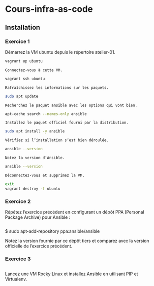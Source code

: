 # Cours-infra-as-code
## Installation
### Exercice 1

Démarrez la VM ubuntu depuis le répertoire atelier-01.
```bash
vagrant up ubuntu
```
    Connectez-vous à cette VM.
```bash
vagrant ssh ubuntu
```
    Rafraîchissez les informations sur les paquets.
```bash
sudo apt update
```
    Recherchez le paquet ansible avec les options qui vont bien.
```bash
apt-cache search --names-only ansible
```
    Installez le paquet officiel fourni par la distribution.
```bash
sudo apt install -y ansible
```
    Vérifiez si l’installation s’est bien déroulée.
```bash
ansible --version
```
    Notez la version d’Ansible.
```bash
ansible --version
```
    Déconnectez-vous et supprimez la VM.
```bash
exit
vagrant destroy -f ubuntu
```
### Exercice 2

Répétez l’exercice précédent en configurant un dépôt PPA (Personal Package Archive) pour Ansible :
```bash
```

$ sudo apt-add-repository ppa:ansible/ansible

Notez la version fournie par ce dépôt tiers et comparez avec la version officielle de l’exercice précédent.
### Exercice 3

```bash
```
Lancez une VM Rocky Linux et installez Ansible en utilisant PIP et Virtualenv.
